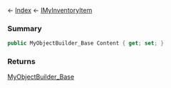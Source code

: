 ← [Index](Api-Index) ← [IMyInventoryItem](VRage.Game.ModAPI.Ingame.IMyInventoryItem)

### Summary

```csharp
public MyObjectBuilder_Base Content { get; set; }
```

### Returns

[MyObjectBuilder_Base](VRage.ObjectBuilders.MyObjectBuilder_Base)

